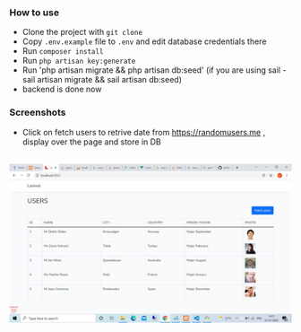 ### How to use

- Clone the project with `git clone`
- Copy `.env.example` file to `.env` and edit database credentials there
- Run `composer install`
- Run `php artisan key:generate`
- Run 'php artisan migrate && php artisan db:seed' (if you are using sail - sail artisan migrate && sail artisan db:seed)
- backend is done now

### Screenshots

- Click on fetch users to retrive date from https://randomusers.me , display over the page and store in DB </br></br>
<img src="https://raw.githubusercontent.com/amitleuva1987/random_users/main/screenshot.jpg" /> 
